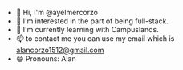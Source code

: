- 👋 Hi, I'm @ayelmercorzo
- 👀 I'm interested in the part of being full-stack. 
- 🌱 I'm currently learning with Campuslands.
- 📫 to contact me you can use my email which is alancorzo1512@gmail.com
- 😄 Pronouns: Alan
<!---
ayelmercorzo/ayelmercorzo is a ✨ special ✨ repository because its `README.md` (this file) appears on your GitHub profile.
You can click the Preview link to take a look at your changes.
--->
